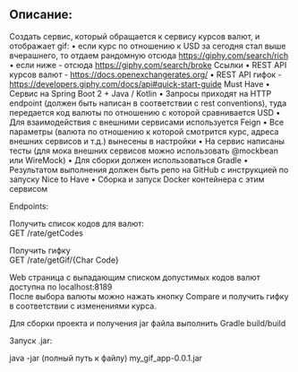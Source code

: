 Описание:
---
Создать сервис, который обращается к сервису курсов валют, и отображает gif:
• если курс по отношению к USD за сегодня стал выше вчерашнего, то отдаем рандомную отсюда https://giphy.com/search/rich
• если ниже - отсюда https://giphy.com/search/broke
Ссылки
• REST API курсов валют - https://docs.openexchangerates.org/
• REST API гифок - https://developers.giphy.com/docs/api#quick-start-guide
Must Have
• Сервис на Spring Boot 2 + Java / Kotlin
• Запросы приходят на HTTP endpoint (должен быть написан в соответствии с rest conventions), туда передается код валюты по отношению с которой сравнивается USD
• Для взаимодействия с внешними сервисами используется Feign
• Все параметры (валюта по отношению к которой смотрится курс, адреса внешних сервисов и т.д.) вынесены в настройки
• На сервис написаны тесты (для мока внешних сервисов можно использовать @mockbean или WireMock)
• Для сборки должен использоваться Gradle
• Результатом выполнения должен быть репо на GitHub с инструкцией по запуску
Nice to Have
• Сборка и запуск Docker контейнера с этим сервисом

Endpoints:

Получить список кодов для валют:  
GET /rate/getCodes

Получить гифку  
GET /rate/getGif/{Char Code}

Web страница с выпадающим списком допустимых кодов валют доступна по localhost:8189  
После выбора валюты можно нажать кнопку Compare и получить гифку в соответствии с изменениями курса.

Для сборки проекта и получения jar файла выполнить Gradle build/build

Запуск .jar:

java -jar (полный путь к файлу) my_gif_app-0.0.1.jar

